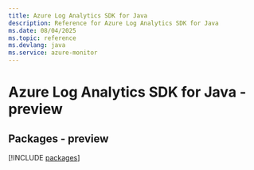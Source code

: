 ```yaml
---
title: Azure Log Analytics SDK for Java
description: Reference for Azure Log Analytics SDK for Java
ms.date: 08/04/2025
ms.topic: reference
ms.devlang: java
ms.service: azure-monitor
---
```

# Azure Log Analytics SDK for Java - preview
## Packages - preview
[!INCLUDE [packages](log-analytics-index.md)]